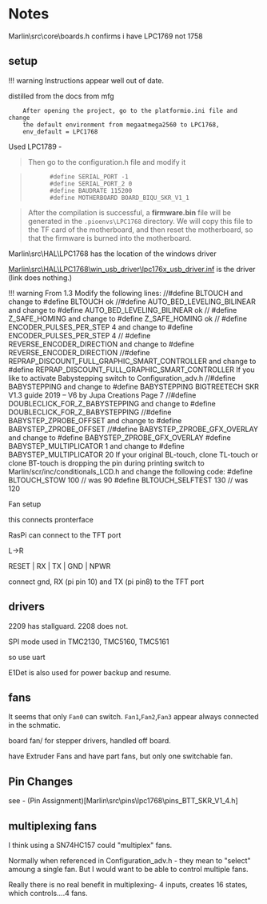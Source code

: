 # Notes


Marlin\src\core\boards.h confirms i have LPC1769  not 1758


## setup 


!!! warning Instructions appear well out of date.

distilled from the docs from mfg

        After opening the project, go to the platformio.ini file and change
        the default environment from megaatmega2560 to LPC1768,
        env_default = LPC1768

Used LPC1789 -


>Then go to the configuration.h file and modify it

>           #define SERIAL_PORT -1
>           #define SERIAL_PORT_2 0
>           #define BAUDRATE 115200
>           #define MOTHERBOARD BOARD_BIQU_SKR_V1_1


> After the compilation is successful, a **firmware.bin** file will be generated in the 
`.pioenvs\LPC1768` directory. We will copy this file to the TF card of the motherboard, and then reset the motherboard, so that the firmware is burned into the motherboard.


Marlin\src\HAL\LPC1768 has the location of the windows driver

[Marlin\src\HAL\LPC1768\win_usb_driver\lpc176x_usb_driver.inf](Marlin\src\HAL\LPC1768\win_usb_driver\lpc176x_usb_driver.inf) is the driver (link does nothing.)


!!! warning From 1.3
    Modify the following lines:
        //#define BLTOUCH and change to #define BLTOUCH
        ok
        //#define AUTO_BED_LEVELING_BILINEAR and change to #define AUTO_BED_LEVELING_BILINEAR
        ok
        // #define Z_SAFE_HOMING and change to #define Z_SAFE_HOMING
        ok
        // #define ENCODER_PULSES_PER_STEP 4 and change to #define ENCODER_PULSES_PER_STEP 4
        // #define REVERSE_ENCODER_DIRECTION and change to #define REVERSE_ENCODER_DIRECTION
        //#define REPRAP_DISCOUNT_FULL_GRAPHIC_SMART_CONTROLLER and change to #define REPRAP_DISCOUNT_FULL_GRAPHIC_SMART_CONTROLLER
        If you like to activate Babystepping switch to Configuration_adv.h
        //#define BABYSTEPPING and change to #define BABYSTEPPING
        BIGTREETECH SKR V1.3 guide 2019 – V6 by Jupa Creations Page 7
        //#define DOUBLECLICK_FOR_Z_BABYSTEPPING and change to #define DOUBLECLICK_FOR_Z_BABYSTEPPING
        //#define BABYSTEP_ZPROBE_OFFSET and change to #define BABYSTEP_ZPROBE_OFFSET
        //#define BABYSTEP_ZPROBE_GFX_OVERLAY and change to #define BABYSTEP_ZPROBE_GFX_OVERLAY
        #define BABYSTEP_MULTIPLICATOR 1 and change to #define BABYSTEP_MULTIPLICATOR 20
        If your original BL-touch, clone TL-touch or clone BT-touch is dropping the pin during printing switch to Marlin/scr/inc/conditionals_LCD.h and change the following code:
        #define BLTOUCH_STOW 100 // was 90 #define BLTOUCH_SELFTEST 130 // was 120

Fan setup

this connects pronterface


RasPi can connect to the TFT port

L->R

RESET | RX | TX | GND | NPWR 

connect gnd, RX (pi pin 10) and TX (pi pin8) to the TFT port


## drivers 

2209 has stallguard.  2208 does not.

SPI mode used in TMC2130, TMC5160, TMC5161

so use uart

E1Det is also used for power backup and resume.



## fans

It seems that only `Fan0` can switch.  `Fan1`,`Fan2`,`Fan3` appear always connected in the schmatic.

board fan/ for stepper drivers, handled off board.

have Extruder Fans and have part fans, but only one switchable fan.


## Pin Changes

see - (Pin Assignment)[Marlin\src\pins\lpc1768\pins_BTT_SKR_V1_4.h]

## multiplexing fans

I think using a SN74HC157 could "multiplex" fans.

Normally when referenced in Configuration_adv.h - they mean to "select" amoung a single fan.  But I would want to be able to control multiple fans.

Really there is no real benefit in multiplexing- 4 inputs, creates 16 states, which controls....4 fans.